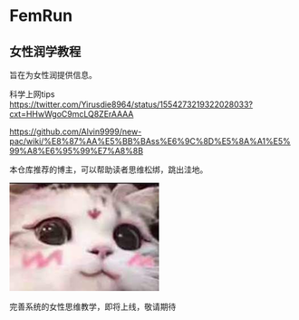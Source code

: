 # FemRun
## 女性润学教程
旨在为女性润提供信息。

科学上网tips
https://twitter.com/Yirusdie8964/status/1554273219322028033?cxt=HHwWgoC9mcLQ8ZErAAAA

https://github.com/Alvin9999/new-pac/wiki/%E8%87%AA%E5%BB%BAss%E6%9C%8D%E5%8A%A1%E5%99%A8%E6%95%99%E7%A8%8B

本仓库推荐的博主，可以帮助读者思维松绑，跳出洼地。

![](https://github.com/FemRun/cat/blob/main/download.jpg)

完善系统的女性思维教学，即将上线，敬请期待
